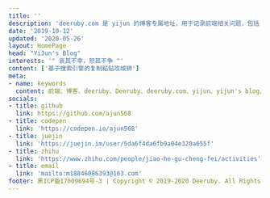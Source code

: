 ```yaml
---
title: ''
description: 'deeruby.com 是 yijun 的博客专属地址，用于记录前端相关问题，包括 服务器~连接世界的桥梁、CSS~点缀你的美、js~让代码“动”起来、框架~让代码一步登天、天马行空之功能小记、算法~舞动你的思维、nodejs~走向全栈的第一步、数据库~你的专属大脑 等'
date: '2019-10-12'
updated: '2020-05-26'
layout: HomePage
head: "YiJun's Blog"
interests: '" 哀其不幸，怒其不争 "'
content: ['基于搜索引擎的复制粘贴攻城狮']
meta:
- name: keywords
  content: 前端、博客、deeruby、Deeruby、deeruby.com、yijun、yijun's blog、YiJun's Blog、JavaScript、vue、react、es6、uni-app、nodejs、html结构、css
socials:
- title: github
  link: https://github.com/ajun568
- title: codepen
  link: 'https://codepen.io/ajun568'
- title: juejin
  link: 'https://juejin.im/user/5da6f4da6fb9a04e320a655f'
- title: zhihu
  link: 'https://www.zhihu.com/people/jiao-he-gu-cheng-fei/activities'
- title: email
  link: 'mailto:m18846086393@163.com'
footer: 黑ICP备17009694号-3 | Copyright © 2019-2020 Deeruby. All Rights Reserved 
---
```

